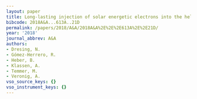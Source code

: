 ```yaml
---
layout: paper
title: Long-lasting injection of solar energetic electrons into the heliosphere
bibcode: 2018A&A...613A..21D
permalink: /papers/2018/A&A/2018A&A%2E%2E%2E613A%2E%2E21D/
year: '2018'
journal_abbrev: A&A
authors:
- Dresing, N.
- Gómez-Herrero, R.
- Heber, B.
- Klassen, A.
- Temmer, M.
- Veronig, A.
vso_source_keys: {}
vso_instrument_keys: {}
---
```

